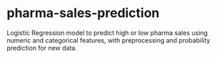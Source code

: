 # pharma-sales-prediction
Logistic Regression model to predict high or low pharma sales using numeric and categorical features, with preprocessing and probability prediction for new data.
